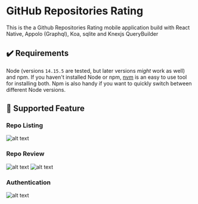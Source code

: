 # GitHub Repositories Rating 
This is the a Github Repositories Rating mobile application build with React Native, Appolo (Graphql), Koa, sqlite and Knexjs QueryBuilder

## ✔️ Requirements

Node (versions `14.15.5` are tested, but later versions _might_ work as well) and npm. If you haven't installed Node or npm, [nvm](https://github.com/nvm-sh/nvm) is an easy to use tool for installing both. Npm is also handy if you want to quickly switch between different Node versions.

## 🚀 Supported Feature

### Repo Listing
![alt text](resource/rateRepoList.jpg)

### Repo Review
![alt text](resource/raterepo.jpg)
![alt text](resource/userReview.jpg)

### Authentication
![alt text](resource/raterepoSignIN.jpg)

